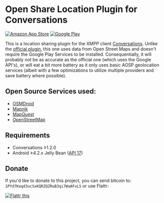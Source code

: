 # Open Share Location Plugin for Conversations

[![Amazon App Store](https://images-na.ssl-images-amazon.com/images/G/01/AmazonMobileApps/amazon-apps-store-us-black.png)](https://www.amazon.com/gp/product/B015M1CBJO)
[![Google Play](https://developer.android.com/images/brand/en_generic_rgb_wo_45.png)](https://play.google.com/store/apps/details?id=com.samwhited.opensharelocationplugin)

This is a location sharing plugin for the XMPP client
[Conversations][conversations]. Unlike the
[official plugin][conversations-loc], this one uses data from Open Street Maps
and doesn't require the Google Play Services to be installed. Consequentially,
it will probably not be as accurate as the official one (which uses the Google
API's), or will eat a bit more battery as it only uses basic AOSP geolocation
services (albeit with a few optimizations to utilize multiple providers and
save battery where possible).

## Open Source Services used:

 - [OSMDroid][osmdroid]
 - [Mapnik][mapnik]
 - [MapQuest][mapquest]
 - [OpenStreetMap][osm]

## Requirements

 - Conversations ≥1.2.0
 - Android ≥4.2.x Jelly Bean ([API 17][jellybean])


## Donate

If you'd like to donate to this project, you can send bitcoin to:
`1PYd7Koqd3ucSxKQRZQZRoB3qi7WaAFvL5` or use Flattr:

[![Flattr this](https://button.flattr.com/flattr-badge-large.png)][flattrthis]

[conversations]: https://github.com/siacs/Conversations
[conversations-loc]: https://github.com/siacs/ShareLocationPlugin
[osmdroid]: https://github.com/osmdroid/osmdroid
[mapnik]: http://mapnik.org/
[flattrthis]: https://flattr.com/submit/auto?user_id=SamWhited&url=https%3A%2F%2Fbitbucket.org%2FSamWhited%2Fopensharelocationplugin
[jellybean]: https://developer.android.com/about/versions/android-4.2.html
[mapquest]: http://open.mapquest.com/
[osm]: https://www.openstreetmap.org/
